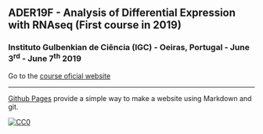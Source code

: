 ## ADER19F - Analysis of Differential Expression with RNAseq (First course in 2019)

###  Instituto Gulbenkian de Ciência (IGC) - Oeiras, Portugal - June 3<sup>rd</sup> - June 7<sup>th</sup> 2019
Go to the [course oficial website](http://gtpb.igc.gulbenkian.pt/bicourses/2019/ADER19F/)

---

[Github Pages](https://pages.github.com) provide a simple way to make a website using Markdown and git.


[![CC0](https://i.creativecommons.org/p/zero/1.0/88x31.png)](https://creativecommons.org/publicdomain/zero/1.0/)
